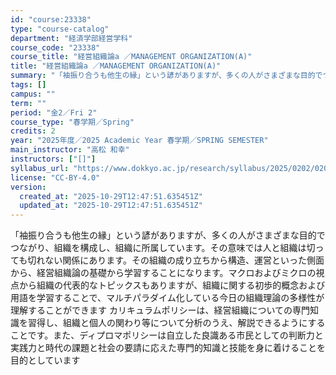 ```yaml
---
id: "course:23338"
type: "course-catalog"
department: "経済学部経営学科"
course_code: "23338"
course_title: "経営組織論a ／MANAGEMENT ORGANIZATION(A)"
title: "経営組織論a ／MANAGEMENT ORGANIZATION(A)"
summary: "「袖振り合うも他生の縁」という諺がありますが、多くの人がさまざまな目的でつながり、組織を構成し、組織に所属しています。その意味では人と組織は切っても切れない関係にあります。その組織の成り立ちから構造、運営といった側面から、経営組織論の基礎か…"
tags: []
campus: ""
term: ""
period: "金2／Fri 2"
course_type: "春学期／Spring"
credits: 2
year: "2025年度／2025 Academic Year 春学期／SPRING SEMESTER"
main_instructor: "高松 和幸"
instructors: ["[]"]
syllabus_url: "https://www.dokkyo.ac.jp/research/syllabus/2025/0202/0202_23338_ja_JP.html"
license: "CC-BY-4.0"
version:
  created_at: "2025-10-29T12:47:51.635451Z"
  updated_at: "2025-10-29T12:47:51.635451Z"
---
```

「袖振り合うも他生の縁」という諺がありますが、多くの人がさまざまな目的でつながり、組織を構成し、組織に所属しています。その意味では人と組織は切っても切れない関係にあります。その組織の成り立ちから構造、運営といった側面から、経営組織論の基礎から学習することになります。マクロおよびミクロの視点から組織の代表的なトピックスもありますが、組織に関する初歩的概念および用語を学習することで、マルチパラダイム化している今日の組織理論の多様性が理解することができます カリキュラムポリシーは、経営組織についての専門知識を習得し、組織と個人の関わり等について分析のうえ、解説できるようにすることです。また、ディプロマポリシーは自立した良識ある市民としての判断力と実践力と時代の課題と社会の要請に応えた専門的知識と技能を身に着けることを目的としています
